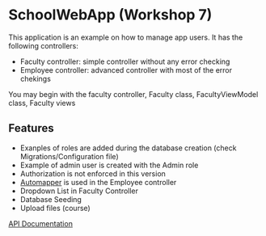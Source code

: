 # SchoolWebApp (Workshop 7)

This application is an example on how to manage app users. It has the following controllers:
- Faculty controller: simple controller without any error checking
- Employee controller: advanced controller with most of the error chekings

You may begin with the faculty controller, Faculty class, FacultyViewModel class, Faculty views

## Features
- Exanples of roles are added during the database creation (check Migrations/Configuration file)
- Example of admin user is created with the Admin role
- Authorization is not enforced in this version
- [Automapper](http://automapper.org/) is used in the Employee controller
- Dropdown List in Faculty Controller
- Database Seeding
- Upload files (course)

[API Documentation](https://github.com/mkfares/SchoolWebApp/tree/master/SchoolWebApp/_site/index.html)
